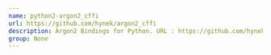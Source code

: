 ```yaml
---
name: python2-argon2_cffi
url: https://github.com/hynek/argon2_cffi
description: Argon2 Bindings for Python. URL : https://github.com/hynek/argon2_cffi Groups : None
group: None
---
```

